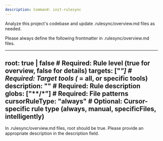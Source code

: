 ```yaml
---
description: Command: init-rulesync
---
```


Analyze this project's codebase and update .rulesync/overview.md files as needed.

Please always define the following frontmatter in .rulesync/overview.md files.

---
root: true | false               # Required: Rule level (true for overview, false for details)
targets: ["*"]                   # Required: Target tools (* = all, or specific tools)
description: "" # Required: Rule description
globs: ["**/*"]                  # Required: File patterns
cursorRuleType: "always"         # Optional: Cursor-specific rule type (always, manual, specificFiles, intelligently)
---

In .rulesync/overview.md files, root should be true. Please provide an appropriate description in the description field.
